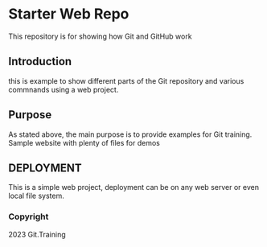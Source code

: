 # Starter Web Repo

This repository is for showing how Git and GitHub work

## Introduction

this is example to show different parts of the Git repository and various commnands using a web project.

## Purpose

As stated above, the main purpose is to provide examples for Git training.
Sample website with plenty of files for demos


## DEPLOYMENT

This is a simple web project, deployment can be on any web server or even local file system.


### Copyright

2023 Git.Training